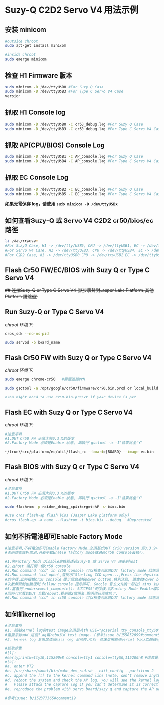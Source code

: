 # Suzy-Q C2D2 Servo V4 用法示例

## 安装 minicom

```bash
#outside chroot
sudo apt-get install minicom

#inside chroot
sudo emerge minicom
```

## 检查 H1 Firmware 版本

```bash
sudo minicom -D /dev/ttyUSB0 #For Suzy Q Case
sudo minicom -D /dev/ttyUSB3 #For Type C Servo V4 Case
version
```

## 抓取 H1 Console log

```bash
sudo minicom -D /dev/ttyUSB0 -C cr50_debug.log #For Suzy Q Case
sudo minicom -D /dev/ttyUSB3 -C cr50_debug.log #For Type C Servo V4 Case
```

## 抓取 AP(CPU/BIOS) Console Log

```bash
sudo minicom -D /dev/ttyUSB1 -C AP_console.log #For Suzy Q Case
sudo minicom -D /dev/ttyUSB4 -C AP_console.log #For Type C Servo V4 Case
```

## 抓取 EC Console Log

```bash
sudo minicom -D /dev/ttyUSB2 -C EC_console.log #For Suzy Q Case
sudo minicom -D /dev/ttyUSB5 -C EC_console.log #For Type C Servo V4 Case
```

**如果无需保存 log，请使用 `sudo minicom -D /dev/ttyUSBx`**

## 如何查看Suzy-Q 或 Servo V4 C2D2 cr50/bios/ec 路徑

```bash
ls /dev/ttyUSB*
#For SuzyQ Case, H1 -> /dev/tty/USB0, CPU -> /dev/ttyUSB1, EC -> /dev/ttyUSB2
#For Servo V4 Case, H1 -> /dev/ttyUSB3, CPU -> /dev/ttyUSB4, EC -> /dev/ttyUSB5
#For C2D2 Case, H1 -> /dev/ttyUSB0 CPU -> /dev/ttyUSB2 EC -> /dev/ttyUSB3
```


## Flash Cr50 FW/EC/BIOS with Suzy Q or Type C Servo V4

~~## 连接Suzy-Q or Type C Servo V4 (該步驟針對Jasper Lake Platform, 其他Platform 請跳過)~~

## Run Suzy-Q or Type C Servo V4

_chroot 环境下:_

```bash
cros_sdk --no-ns-pid

sudo servod -b board_name  

```

## Flash Cr50 FW with Suzy Q or Type C Servo V4

_chroot 环境下:_

```bash
sudo emerge chrome-cr50   #需要连接VPN

sudo gsctool -a /opt/google/cr50/firmware/cr50.bin.prod or local_build.bin

#You might need to use cr50.bin.prepvt if your device is pvt 

```

## Flash EC with Suzy Q or Type C Servo V4

_chroot 环境下:_

```bash
#注意事項
#1.DUT Cr50 FW 必須大於0.3.X的版本
#2.Factory Mode 必須是Enable 狀態, 即執行'gsctool -a -I'結果爲全'Y'

~/trunk/src/platform/ec/util/flash_ec --board={BOARD} --image ec.bin
```

## Flash BIOS with Suzy Q or Type C Servo V4

_chroot 环境下:_

```bash
#注意事項
#1.DUT Cr50 FW 必須大於0.3.X的版本
#2.Factory Mode 必須是Enable 狀態, 即執行'gsctool -a -I'結果爲全'Y'

sudo flashrom -p raiden_debug_spi:target=AP -w bios.bin

#Use cros flash-ap flash bios (Jasper Lake platform only)
#cros flash-ap -b name --flashrom -i bios.bin --debug   #Deprecated
```

## 如何不拆電池即可Enable Factory Mode


```bash
#注意事項,不拆電池即可Enable Factory Mode,必須基於DUT Cr50 version 是0.3.9+ / 0.4.9+
#否則請乖乖拆電池,再去手動Enable factory mode或透過cr50 console去執行.

#1.將Factory Mode Disable的機器透過Suzy-Q 或 Servo V4 連接到host
#2.在host 端打開一個cr50 console 
#3.Run command 'ccd' in cr50 console 可以檢查到此時DUT factory mode 狀態爲Disable
#4.Run command 'ccd open',會提示"Starting CCD open...,Press the physical button now!"
#的字樣,此時根據cr50 console 提示信息去按power button.特別注意, 這裏按Power button的
#次數無限制也無規則,follow console 提示即可. Google 官方文件說一般在5 mins 以內.
#5.當看到"endorsement_complete(): SUCCESS"的字樣,說Factory Mode Enable成功
#同時可以看到DUT 自動reboot.看到這2個現象,說明你已經成功了.
#6.Run command 'ccd' in cr50 console 可以檢查到此時DUT factory mode 狀態爲Enable.
```

## 如何抓kernel log


```bash
#注意事項
#1. 抓取kernel log的test image必須是with USE="pcserial tty_console_ttyS0",正常的test image這個flag爲DIsable狀態
#需要手動add 這個flag再rebuild test image. (參考issue b/155852099#comment50)
#2. kernel log 最後是透過bios log 呈現的,所以一樣還是需要刷serial bios去捕獲ap log;

#抓取步驟
#[1]:
#earlyprintk=ttyS0,115200n8 console=tty1 console=ttyS0,115200n8 #這裏是可變的,因爲這裏會根據不同問題去增加不同的kernel command
#[2]:
#a. enter VT2
#b. /usr/share/vboot/bin/make_dev_ssd.sh --edit_config --partition 2
#c. append the [1] to the kernel command line (note, don't remove anything from the kernel command line)
#d. reboot the system and check the AP log, you will see the kernel log output to the AP console. 
#   Please attach the capture log if you can't determine it is correct or not.
#e. reproduce the problem with servo board/suzy q and capture the AP uart log.

#參考issue: b/152377365#comment19 
```



